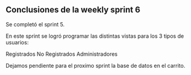 ## Conclusiones de la weekly sprint 6

Se completó el sprint 5.

En este sprint se logró programar las distintas vistas para los 3 tipos de usuarios:

  Registrados
  No Registrados
  Administradores
  
Dejamos pendiente para el proximo sprint la base de datos en el carrito.







